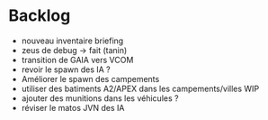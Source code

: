 # Backlog

* nouveau inventaire briefing
* zeus de debug -> fait (tanin)
* transition de GAIA vers VCOM
* revoir le spawn des IA ?
* Améliorer le spawn des campements
* utiliser des batiments A2/APEX dans les campements/villes WIP
* ajouter des munitions dans les véhicules ?
* réviser le matos JVN des IA
